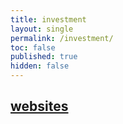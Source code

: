 ```yaml
---
title: investment
layout: single
permalink: /investment/
toc: false
published: true
hidden: false
---
```


## [websites](/investment/websites)
